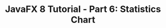 ---
layout: redirect
title: "JavaFX 8 Tutorial - Part 6: Statistics Chart"
slug: javafx-8-tutorial-part6
redirect: /library/javafx-8-tutorial/part6/
published: true
---